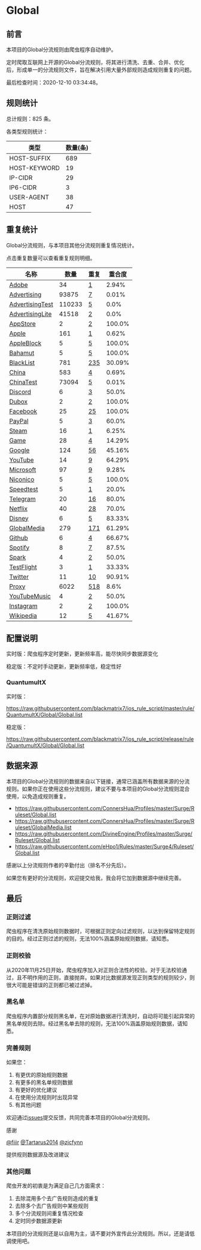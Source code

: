 # Global

## 前言

本项目的Global分流规则由爬虫程序自动维护。

定时爬取互联网上开源的Global分流规则，将其进行清洗、去重、合并、优化后，形成单一的分流规则文件，旨在解决引用大量外部规则造成规则重复的问题。




最后检查时间：2020-12-10 03:34:48。

## 规则统计

总计规则：825 条。

各类型规则统计：

| 类型 | 数量(条) |
| ---- | ---- |
| HOST-SUFFIX | 689 |
| HOST-KEYWORD | 19 |
| IP-CIDR | 29 |
| IP6-CIDR | 3 |
| USER-AGENT | 38 |
| HOST | 47 |
## 重复统计

Global分流规则，与本项目其他分流规则重复情况统计。

点击重复数量可以查看重复规则明细。

| 名称 | 数量 | 重复 | 重合度 |
| ---- | ---- | ---- | ------ |
|  [Adobe](https://github.com/blackmatrix7/ios_rule_script/tree/master/rule/QuantumultX/Adobe)    | 34   | [1](https://github.com/blackmatrix7/ios_rule_script/tree/master/rule/QuantumultX/Global/Repeat.list)   |   2.94% |
|  [Advertising](https://github.com/blackmatrix7/ios_rule_script/tree/master/rule/QuantumultX/Advertising)    | 93875   | [7](https://github.com/blackmatrix7/ios_rule_script/tree/master/rule/QuantumultX/Global/Repeat.list)   |   0.01% |
|  [AdvertisingTest](https://github.com/blackmatrix7/ios_rule_script/tree/master/rule/QuantumultX/AdvertisingTest)    | 110233   | [5](https://github.com/blackmatrix7/ios_rule_script/tree/master/rule/QuantumultX/Global/Repeat.list)   |   0.0% |
|  [AdvertisingLite](https://github.com/blackmatrix7/ios_rule_script/tree/master/rule/QuantumultX/AdvertisingLite)    | 41518   | [2](https://github.com/blackmatrix7/ios_rule_script/tree/master/rule/QuantumultX/Global/Repeat.list)   |   0.0% |
|  [AppStore](https://github.com/blackmatrix7/ios_rule_script/tree/master/rule/QuantumultX/AppStore)    | 2   | [2](https://github.com/blackmatrix7/ios_rule_script/tree/master/rule/QuantumultX/Global/Repeat.list)   |   100.0% |
|  [Apple](https://github.com/blackmatrix7/ios_rule_script/tree/master/rule/QuantumultX/Apple)    | 161   | [1](https://github.com/blackmatrix7/ios_rule_script/tree/master/rule/QuantumultX/Global/Repeat.list)   |   0.62% |
|  [AppleBlock](https://github.com/blackmatrix7/ios_rule_script/tree/master/rule/QuantumultX/AppleBlock)    | 5   | [5](https://github.com/blackmatrix7/ios_rule_script/tree/master/rule/QuantumultX/Global/Repeat.list)   |   100.0% |
|  [Bahamut](https://github.com/blackmatrix7/ios_rule_script/tree/master/rule/QuantumultX/Bahamut)    | 5   | [5](https://github.com/blackmatrix7/ios_rule_script/tree/master/rule/QuantumultX/Global/Repeat.list)   |   100.0% |
|  [BlackList](https://github.com/blackmatrix7/ios_rule_script/tree/master/rule/QuantumultX/BlackList)    | 781   | [235](https://github.com/blackmatrix7/ios_rule_script/tree/master/rule/QuantumultX/Global/Repeat.list)   |   30.09% |
|  [China](https://github.com/blackmatrix7/ios_rule_script/tree/master/rule/QuantumultX/China)    | 583   | [4](https://github.com/blackmatrix7/ios_rule_script/tree/master/rule/QuantumultX/Global/Repeat.list)   |   0.69% |
|  [ChinaTest](https://github.com/blackmatrix7/ios_rule_script/tree/master/rule/QuantumultX/ChinaTest)    | 73094   | [5](https://github.com/blackmatrix7/ios_rule_script/tree/master/rule/QuantumultX/Global/Repeat.list)   |   0.01% |
|  [Discord](https://github.com/blackmatrix7/ios_rule_script/tree/master/rule/QuantumultX/Discord)    | 6   | [3](https://github.com/blackmatrix7/ios_rule_script/tree/master/rule/QuantumultX/Global/Repeat.list)   |   50.0% |
|  [Dubox](https://github.com/blackmatrix7/ios_rule_script/tree/master/rule/QuantumultX/Dubox)    | 2   | [2](https://github.com/blackmatrix7/ios_rule_script/tree/master/rule/QuantumultX/Global/Repeat.list)   |   100.0% |
|  [Facebook](https://github.com/blackmatrix7/ios_rule_script/tree/master/rule/QuantumultX/Facebook)    | 25   | [25](https://github.com/blackmatrix7/ios_rule_script/tree/master/rule/QuantumultX/Global/Repeat.list)   |   100.0% |
|  [PayPal](https://github.com/blackmatrix7/ios_rule_script/tree/master/rule/QuantumultX/PayPal)    | 5   | [3](https://github.com/blackmatrix7/ios_rule_script/tree/master/rule/QuantumultX/Global/Repeat.list)   |   60.0% |
|  [Steam](https://github.com/blackmatrix7/ios_rule_script/tree/master/rule/QuantumultX/Steam)    | 16   | [1](https://github.com/blackmatrix7/ios_rule_script/tree/master/rule/QuantumultX/Global/Repeat.list)   |   6.25% |
|  [Game](https://github.com/blackmatrix7/ios_rule_script/tree/master/rule/QuantumultX/Game)    | 28   | [4](https://github.com/blackmatrix7/ios_rule_script/tree/master/rule/QuantumultX/Global/Repeat.list)   |   14.29% |
|  [Google](https://github.com/blackmatrix7/ios_rule_script/tree/master/rule/QuantumultX/Google)    | 124   | [56](https://github.com/blackmatrix7/ios_rule_script/tree/master/rule/QuantumultX/Global/Repeat.list)   |   45.16% |
|  [YouTube](https://github.com/blackmatrix7/ios_rule_script/tree/master/rule/QuantumultX/YouTube)    | 14   | [9](https://github.com/blackmatrix7/ios_rule_script/tree/master/rule/QuantumultX/Global/Repeat.list)   |   64.29% |
|  [Microsoft](https://github.com/blackmatrix7/ios_rule_script/tree/master/rule/QuantumultX/Microsoft)    | 97   | [9](https://github.com/blackmatrix7/ios_rule_script/tree/master/rule/QuantumultX/Global/Repeat.list)   |   9.28% |
|  [Niconico](https://github.com/blackmatrix7/ios_rule_script/tree/master/rule/QuantumultX/Niconico)    | 5   | [5](https://github.com/blackmatrix7/ios_rule_script/tree/master/rule/QuantumultX/Global/Repeat.list)   |   100.0% |
|  [Speedtest](https://github.com/blackmatrix7/ios_rule_script/tree/master/rule/QuantumultX/Speedtest)    | 5   | [1](https://github.com/blackmatrix7/ios_rule_script/tree/master/rule/QuantumultX/Global/Repeat.list)   |   20.0% |
|  [Telegram](https://github.com/blackmatrix7/ios_rule_script/tree/master/rule/QuantumultX/Telegram)    | 20   | [16](https://github.com/blackmatrix7/ios_rule_script/tree/master/rule/QuantumultX/Global/Repeat.list)   |   80.0% |
|  [Netflix](https://github.com/blackmatrix7/ios_rule_script/tree/master/rule/QuantumultX/Netflix)    | 40   | [28](https://github.com/blackmatrix7/ios_rule_script/tree/master/rule/QuantumultX/Global/Repeat.list)   |   70.0% |
|  [Disney](https://github.com/blackmatrix7/ios_rule_script/tree/master/rule/QuantumultX/Disney)    | 6   | [5](https://github.com/blackmatrix7/ios_rule_script/tree/master/rule/QuantumultX/Global/Repeat.list)   |   83.33% |
|  [GlobalMedia](https://github.com/blackmatrix7/ios_rule_script/tree/master/rule/QuantumultX/GlobalMedia)    | 279   | [171](https://github.com/blackmatrix7/ios_rule_script/tree/master/rule/QuantumultX/Global/Repeat.list)   |   61.29% |
|  [Github](https://github.com/blackmatrix7/ios_rule_script/tree/master/rule/QuantumultX/Github)    | 6   | [4](https://github.com/blackmatrix7/ios_rule_script/tree/master/rule/QuantumultX/Global/Repeat.list)   |   66.67% |
|  [Spotify](https://github.com/blackmatrix7/ios_rule_script/tree/master/rule/QuantumultX/Spotify)    | 8   | [7](https://github.com/blackmatrix7/ios_rule_script/tree/master/rule/QuantumultX/Global/Repeat.list)   |   87.5% |
|  [Spark](https://github.com/blackmatrix7/ios_rule_script/tree/master/rule/QuantumultX/Spark)    | 4   | [2](https://github.com/blackmatrix7/ios_rule_script/tree/master/rule/QuantumultX/Global/Repeat.list)   |   50.0% |
|  [TestFlight](https://github.com/blackmatrix7/ios_rule_script/tree/master/rule/QuantumultX/TestFlight)    | 3   | [1](https://github.com/blackmatrix7/ios_rule_script/tree/master/rule/QuantumultX/Global/Repeat.list)   |   33.33% |
|  [Twitter](https://github.com/blackmatrix7/ios_rule_script/tree/master/rule/QuantumultX/Twitter)    | 11   | [10](https://github.com/blackmatrix7/ios_rule_script/tree/master/rule/QuantumultX/Global/Repeat.list)   |   90.91% |
|  [Proxy](https://github.com/blackmatrix7/ios_rule_script/tree/master/rule/QuantumultX/Proxy)    | 6022   | [518](https://github.com/blackmatrix7/ios_rule_script/tree/master/rule/QuantumultX/Global/Repeat.list)   |   8.6% |
|  [YouTubeMusic](https://github.com/blackmatrix7/ios_rule_script/tree/master/rule/QuantumultX/YouTubeMusic)    | 4   | [2](https://github.com/blackmatrix7/ios_rule_script/tree/master/rule/QuantumultX/Global/Repeat.list)   |   50.0% |
|  [Instagram](https://github.com/blackmatrix7/ios_rule_script/tree/master/rule/QuantumultX/Instagram)    | 2   | [2](https://github.com/blackmatrix7/ios_rule_script/tree/master/rule/QuantumultX/Global/Repeat.list)   |   100.0% |
|  [Wikipedia](https://github.com/blackmatrix7/ios_rule_script/tree/master/rule/QuantumultX/Wikipedia)    | 12   | [5](https://github.com/blackmatrix7/ios_rule_script/tree/master/rule/QuantumultX/Global/Repeat.list)   |   41.67% |
## 配置说明

实时版：爬虫程序定时更新，更新频率高，能尽快同步数据源变化

稳定版：不定时手动更新，更新频率低，稳定性好

### QuantumultX 
实时版：

https://raw.githubusercontent.com/blackmatrix7/ios_rule_script/master/rule/QuantumultX/Global/Global.list

稳定版：

https://raw.githubusercontent.com/blackmatrix7/ios_rule_script/release/rule/QuantumultX/Global/Global.list

## 数据来源

本项目的Global分流规则的数据来自以下链接，通常已涵盖所有数据来源的分流规则。如果你正在使用这些分流规则，建议不要与本项目的Global分流规则混合使用，以免造成规则重复。

- https://raw.githubusercontent.com/ConnersHua/Profiles/master/Surge/Ruleset/Global.list
- https://raw.githubusercontent.com/ConnersHua/Profiles/master/Surge/Ruleset/GlobalMedia.list
- https://raw.githubusercontent.com/DivineEngine/Profiles/master/Surge/Ruleset/Global.list
- https://raw.githubusercontent.com/eHpo1/Rules/master/Surge4/Ruleset/Global.list


感谢以上分流规则作者的辛勤付出（排名不分先后）。

如果您有更好的分流规则，欢迎提交给我，我会将它加到数据源中继续完善。

## 最后

### 正则过滤

爬虫程序在清洗原始规则数据时，可根据正则定向过滤规则，以达到保留特定规则的目的。经过正则过滤的规则，无法100%涵盖原始规则数据，请知悉。

### 正则校验

从2020年11月25日开始，爬虫程序加入对正则合法性的校验。对于无法校验通过，且不明作用的正则，直接抛弃。如果对比数据源发现正则类型的规则较少，则很大可能是错误的正则都已被过滤掉。

### 黑名单

爬虫程序内置部分规则黑名单，在对原始数据进行清洗时，自动将可能引起异常的黑名单规则去除。经过黑名单去除的规则，无法100%涵盖原始规则数据，请知悉。

### 完善规则

如果您：

1. 有更优的原始规则数据
2. 有更多的黑名单规则数据
3. 有更好的优化建议
4. 在使用分流规则时出现异常
5. 有其他问题

欢迎通过[issues](https://github.com/blackmatrix7/ios_rule_script/issues/new)提交反馈，共同完善本项目的Global分流规则。

感谢

[@fiiir](https://github.com/fiiir) [@Tartarus2014](https://github.com/Tartarus2014) [@zjcfynn](https://github.com/zjcfynn) 

提供规则数据源及改进建议

### 其他问题

爬虫开发的初衷是为满足自己几方面需求：

1. 去除混用多个去广告规则造成的重复
2. 去除多个去广告规则中某些规则
3. 多个分流规则间重复情况检查
4. 定时同步数据源更新

本项目的分流规则还是以自用为主，请不要对外宣传此分流规则。所以，还是请低调使用吧。